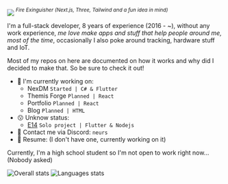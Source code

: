 <img align=center src="https://github.com/Neurs12/Neurs12/assets/31346263/6e9c4bf2-b369-490e-82bb-915a796a9be7" />
<sup><i>Fire Exinguisher (Next.js, Three, Tailwind and a fun idea in mind)</i></sup>

I'm a full-stack developer, 8 years of experience (2016 - ~), without any work experience, *me love make apps and stuff that help people around me, most of the time*, occasionally I also poke around tracking, hardware stuff and IoT.

Most of my repos on here are documented on how it works and why did I decided to make that. So be sure to check it out!

- 🔭 I'm currently working on:
  - NexDM `Started | C# & Flutter`
  - Themis Forge `Planned | React`
  - Portfolio `Planned | React`
  - Blog `Planned | HTML`
- 😗 Unknow status:
  - [E14](https://github.com/E14VN) `Solo project | Flutter & Nodejs`
- 📨 Contact me via Discord: `neurs`
- 📃 Resume: (I don't have one, currently working on it)

Currently, I'm a high school student so I'm not open to work right now... (Nobody asked)

![Overall stats](https://github-readme-stats.vercel.app/api?username=Neurs12&show_icons=true&theme=transparent)
![Languages stats](https://github-readme-stats.vercel.app/api/top-langs/?username=Neurs12&theme=transparent)
